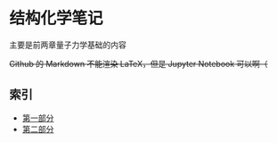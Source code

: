 # 结构化学笔记

主要是前两章量子力学基础的内容

~~Github 的 Markdown 不能渲染 LaTeX，但是 Jupyter Notebook 可以啊（~~

## 索引

- [第一部分](https://github.com/mizu-bai/Structural-Chemistry-Notes/blob/main/%E7%BB%93%E6%9E%84%E5%8C%96%E5%AD%A6%E7%AC%94%E8%AE%B0%EF%BC%88%E4%B8%80%EF%BC%89.ipynb)
- [第二部分](https://github.com/mizu-bai/Structural-Chemistry-Notes/blob/main/%E7%BB%93%E6%9E%84%E5%8C%96%E5%AD%A6%E7%AC%94%E8%AE%B0%EF%BC%88%E4%BA%8C%EF%BC%89.ipynb)
